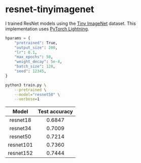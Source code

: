 # resnet-tinyimagenet

I trained ResNet models using the [Tiny ImageNet](https://www.kaggle.com/c/tiny-imagenet) dataset. This implementation uses [PyTorch Lightning](https://github.com/PyTorchLightning/pytorch-lightning).

```python
hparams = {
    "pretrained": True,
    "output_size": 200,
    "lr": 0.1,
    "max_epochs": 50,
    "weight_decay": 5e-4,
    "batch_size": 128,
    "seed": 12345,
}
```

```bash
python3 train.py \
    --pretrained \
    --model="resnet50" \
    --verbose=1
```


|   Model   | Test accuracy |
| :-------: | :-----------: |
| resnet18  |    0.6847     |
| resnet34  |    0.7009     |
| resnet50  |    0.7214     |
| resnet101 |    0.7360     |
| resnet152 |    0.7444     |
